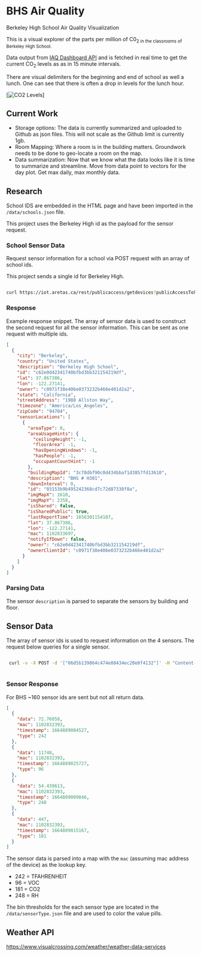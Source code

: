 # BHS Air Quality

Berkeley High School Air Quality Visualization

This is a visual explorer of the parts per million of C0<sub>2 in the classrooms of Berkeley High School. 


Data output from [IAQ Dashboard API](https://berkeleyusdpublic.iaqdashboard.ca/public-portal.html) and is fetched in real time to get the current CO<sub>2</sub> levels as as in 15 minute intervals. 

There are visual delimiters for the beginning and end of school as well a lunch. One can see that there is often a drop in levels for the lunch hour. 

[![CO2 Levels](https://bhsairquality.pages.dev/images/typical_day.png)]

## Current Work

- Storage options: The data is currently summarized and uploaded to Github as json files. This will not scale as the Github limit is currently 1gb. 
- Room Mapping: Where a room is in the building matters. Groundwork needs to be done to geo-locate a room on the map. 
- Data summarization: Now that we know what the data looks like it is time to summarize and streamline. Move from data point to vectors for the day plot. Get max daily, max monthly data. 
## Research 

School IDS are embedded in the HTML page and have been imported in the `/data/schools.json` file.

This project uses the Berkeley High id as the payload for the sensor request.

### School Sensor Data

Request sensor information for a school via POST request with an array of school ids.

This project sends a single id for Berkeley High.

```bash

curl https://iot.aretas.ca/rest/publicaccess/getdevices?publicAccessToken=2dda18d0-f7e8-486e-903d-eebf831a9bf0&locationIds=c62e0d42341740bfbd3bb321154219df

```

### Response

Example response snippet. The array of sensor data is used to construct the second request for all the sensor information. This can be sent as one request with multiple ids.

```json
[
  {
    "city": "Berkeley",
    "country": "United States",
    "description": "Berkeley High School",
    "id": "c62e0d42341740bfbd3bb321154219df",
    "lat": 37.867386,
    "lon": -122.27141,
    "owner": "c0971f38e406e0373232b466e401d2a2",
    "state": "California",
    "streetAddress": "1980 Allston Way",
    "timezone": "America/Los_Angeles",
    "zipCode": "94704",
    "sensorLocations": [
      {
        "areaType": 0,
        "areaUsageHints": {
          "ceilingHeight": -1,
          "floorArea": -1,
          "hasOpeningWindows": -1,
          "hasPeople": -1,
          "occupantCountHint": -1
        },
        "buildingMapId": "3c78dbf90c0d434bbaf1d3857fd13610",
        "description": "BHS # H301",
        "downInterval": 0,
        "id": "03153b9b495242368cd7c72d87338f8a",
        "imgMapX": 1610,
        "imgMapY": 2358,
        "isShared": false,
        "isSharedPublic": true,
        "lastReportTime": 1656301154107,
        "lat": 37.867386,
        "lon": -122.27141,
        "mac": 1102833697,
        "notifyIfDown": false,
        "owner": "c62e0d42341740bfbd3bb321154219df",
        "ownerClientId": "c0971f38e406e0373232b466e401d2a2"
      }
    ]
  }
] 
```


### Parsing Data

The sensor `description` is parsed to separate the sensors by building and floor.

## Sensor Data

The array of sensor ids is used to request information on the 4 sensors. The request below queries for a single sensor.

```bash

 curl -v -X POST -d '["06d5b139864c474e88434ec20e8f4132"]' -H "Content-Type: application/json" "https://iot.aretas.ca/rest/publicaccess/latestdata?publicAccessToken=2dda18d0-f7e8-486e-903d-eebf831a9bf0"
 
````

### Sensor Response

For BHS ~160 sensor ids are sent but not all return data. 

```json
[
  {
    "data": 72.76058,
    "mac": 1102832393,
    "timestamp": 1664889004527,
    "type": 242
  },
  {
    "data": 11748,
    "mac": 1102832393,
    "timestamp": 1664889025727,
    "type": 96
  },
  {
    "data": 54.439613,
    "mac": 1102832393,
    "timestamp": 1664889009846,
    "type": 248
  },
  {
    "data": 447,
    "mac": 1102832393,
    "timestamp": 1664889015167,
    "type": 181
  }
]
```

The sensor data is parsed into a map with the `mac` (assuming mac address of the device) as the lookup key.

- 242 = TFAHRENHEIT
- 96 = VOC
- 181 = CO2
- 248 = RH

The bin thresholds for the each sensor type are located in the `/data/sensorType.json` file and are used to color the value pills.


## Weather API 

https://www.visualcrossing.com/weather/weather-data-services

